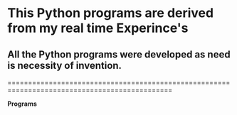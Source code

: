 # This Python programs are derived from my real time Experince's
## All the Python programs were developed as need is necessity of invention. 

==============================================================================================

**Programs**  
